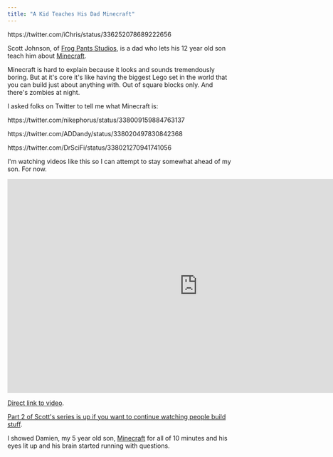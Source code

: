 ```yaml
---
title: "A Kid Teaches His Dad Minecraft"
---
```

<p>https://twitter.com/iChris/status/336252078689222656</p>
<p>Scott Johnson, of <a href="https://frogpants.com">Frog Pants Studios</a>, is a dad who lets his 12 year old son teach him about <a href="https://minecraft.net">Minecraft</a>.</p>
<p>Minecraft is hard to explain because it looks and sounds tremendously boring. But at it's core it's like having the biggest Lego set in the world that you can build just about anything with. Out of square blocks only. And there's zombies at night.</p>
<p>I asked folks on Twitter to tell me what Minecraft is:</p>
<p>https://twitter.com/nikephorus/status/338009159884763137</p>
<p>https://twitter.com/ADDandy/status/338020497830842368</p>
<p>https://twitter.com/DrSciFi/status/338021270941741056</p>
<p>I'm watching videos like this so I can attempt to stay somewhat ahead of my son. For now.</p>
<p><iframe width="853" height="480" src="https://www.youtube.com/embed/K22dZoLadYE" frameborder="0" allowfullscreen></iframe></p>
<p><a href="https://youtu.be/K22dZoLadYE">Direct link to video</a>.</p>
<p><a href="https://www.youtube.com/watch?v=MDGCCuoeRXY">Part 2 of Scott's series is up if you want to continue watching people build stuff</a>.</p>
<p>I showed Damien, my 5 year old son, <a href="https://minecraft.net">Minecraft</a> for all of 10 minutes and his eyes lit up and his brain started running with questions.</p>
